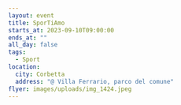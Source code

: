 ```yaml
---
layout: event
title: SporTiAmo
starts_at: 2023-09-10T09:00:00
ends_at: ""
all_day: false
tags:
  - Sport
location:
  city: Corbetta
  address: "@ Villa Ferrario, parco del comune"
flyer: images/uploads/img_1424.jpeg
---
```

